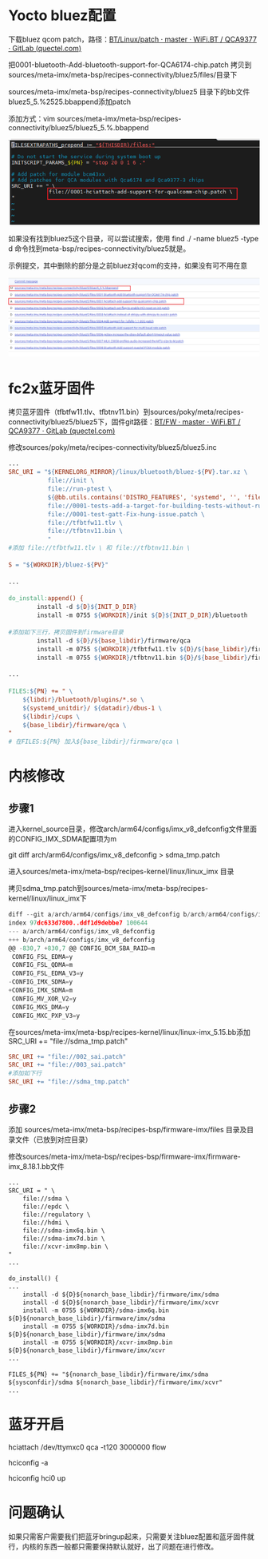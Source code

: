# Yocto bluez配置

下载bluez qcom patch，路径：[BT/Linux/patch · master · WiFi.BT / QCA9377 · GitLab (quectel.com)](https://git-master.quectel.com/wifi.bt/fc2x/-/tree/master/BT/Linux/patch)

把0001-bluetooth-Add-bluetooth-support-for-QCA6174-chip.patch 拷贝到sources/meta-imx/meta-bsp/recipes-connectivity/bluez5/files/目录下

sources/meta-imx/meta-bsp/recipes-connectivity/bluez5 目录下的bb文件bluez5_5.%2525.bbappend添加patch

添加方式：vim sources/meta-imx/meta-bsp/recipes-connectivity/bluez5/bluez5_5.%.bbappend

![image-20230822153043301](./img/image-20230822153043301.png)

如果没有找到bluez5这个目录，可以尝试搜索，使用 find ./ -name bluez5 -type d 命令找到meta-bsp/recipes-connectivity/bluez5就是。

示例提交，其中删除的部分是之前bluez对qcom的支持，如果没有可不用在意

![image-20230822163454233](./img/image-20230822163454233.png)



# fc2x蓝牙固件



拷贝蓝牙固件（tfbtfw11.tlv、tfbtnv11.bin）到sources/poky/meta/recipes-connectivity/bluez5/bluez5下，固件git路径：[BT/FW · master · WiFi.BT / QCA9377 · GitLab (quectel.com)](https://git-master.quectel.com/wifi.bt/fc2x/-/tree/master/BT/FW)

修改sources/poky/meta/recipes-connectivity/bluez5/bluez5.inc 

```makefile
...
SRC_URI = "${KERNELORG_MIRROR}/linux/bluetooth/bluez-${PV}.tar.xz \
           file://init \
           file://run-ptest \
           ${@bb.utils.contains('DISTRO_FEATURES', 'systemd', '', 'file://0001-Allow-using-obexd-without-systemd-in-the-user-sessio.patch', d)} \
           file://0001-tests-add-a-target-for-building-tests-without-runnin.patch \
           file://0001-test-gatt-Fix-hung-issue.patch \
           file://tfbtfw11.tlv \
           file://tfbtnv11.bin \
           "
#添加 file://tfbtfw11.tlv \ 和 file://tfbtnv11.bin \

S = "${WORKDIR}/bluez-${PV}"

...

do_install:append() {
        install -d ${D}${INIT_D_DIR}
        install -m 0755 ${WORKDIR}/init ${D}${INIT_D_DIR}/bluetooth

#添加如下三行，拷贝固件到firmware目录
        install -d ${D}/${base_libdir}/firmware/qca
        install -m 0755 ${WORKDIR}/tfbtfw11.tlv ${D}/${base_libdir}/firmware/qca
        install -m 0755 ${WORKDIR}/tfbtnv11.bin ${D}/${base_libdir}/firmware/qca

...

FILES:${PN} += " \
    ${libdir}/bluetooth/plugins/*.so \
    ${systemd_unitdir}/ ${datadir}/dbus-1 \
    ${libdir}/cups \
    ${base_libdir}/firmware/qca \
"
# 在FILES:${PN} 加入${base_libdir}/firmware/qca \
```





# 内核修改

## 步骤1

进入kernel_source目录，修改arch/arm64/configs/imx_v8_defconfig文件里面的CONFIG_IMX_SDMA配置项为m

git diff arch/arm64/configs/imx_v8_defconfig > sdma_tmp.patch



进入sources/meta-imx/meta-bsp/recipes-kernel/linux/linux_imx 目录

拷贝sdma_tmp.patch到sources/meta-imx/meta-bsp/recipes-kernel/linux/linux_imx下

```C
diff --git a/arch/arm64/configs/imx_v8_defconfig b/arch/arm64/configs/imx_v8_defconfig
index 97dc633d7800..ddf1d9debbe7 100644
--- a/arch/arm64/configs/imx_v8_defconfig
+++ b/arch/arm64/configs/imx_v8_defconfig
@@ -830,7 +830,7 @@ CONFIG_BCM_SBA_RAID=m
 CONFIG_FSL_EDMA=y
 CONFIG_FSL_QDMA=m
 CONFIG_FSL_EDMA_V3=y
-CONFIG_IMX_SDMA=y
+CONFIG_IMX_SDMA=m
 CONFIG_MV_XOR_V2=y
 CONFIG_MXS_DMA=y
 CONFIG_MXC_PXP_V3=y
```

在sources/meta-imx/meta-bsp/recipes-kernel/linux/linux-imx_5.15.bb添加SRC_URI += "file://sdma_tmp.patch"

```makefile
SRC_URI += "file://002_sai.patch"
SRC_URI += "file://003_sai.patch"
#添加如下行
SRC_URI += "file://sdma_tmp.patch"     
```



## 步骤2

添加 sources/meta-imx/meta-bsp/recipes-bsp/firmware-imx/files 目录及目录文件（已放到对应目录）

修改sources/meta-imx/meta-bsp/recipes-bsp/firmware-imx/firmware-imx_8.18.1.bb文件

```
...
SRC_URI = " \
    file://sdma \
    file://epdc \
    file://regulatory \
    file://hdmi \
    file://sdma-imx6q.bin \
    file://sdma-imx7d.bin \
    file://xcvr-imx8mp.bin \
"
...

do_install() {
...
    install -d ${D}${nonarch_base_libdir}/firmware/imx/sdma
    install -d ${D}${nonarch_base_libdir}/firmware/imx/xcvr
    install -m 0755 ${WORKDIR}/sdma-imx6q.bin ${D}${nonarch_base_libdir}/firmware/imx/sdma
    install -m 0755 ${WORKDIR}/sdma-imx7d.bin ${D}${nonarch_base_libdir}/firmware/imx/sdma
    install -m 0755 ${WORKDIR}/xcvr-imx8mp.bin ${D}${nonarch_base_libdir}/firmware/imx/xcvr
...
    
FILES_${PN} += "${nonarch_base_libdir}/firmware/imx/sdma ${sysconfdir}/sdma ${nonarch_base_libdir}/firmware/imx/xcvr"
...
```







# 蓝牙开启

hciattach /dev/ttymxc0 qca -t120 3000000 flow

hciconfig -a

hciconfig hci0 up





# 问题确认

如果只需客户需要我们把蓝牙bringup起来，只需要关注bluez配置和蓝牙固件就行，内核的东西一般都只需要保持默认就好，出了问题在进行修改。